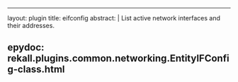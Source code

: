 
---
layout: plugin
title: eifconfig
abstract: |
    List active network interfaces and their addresses.

epydoc: rekall.plugins.common.networking.EntityIFConfig-class.html
---
